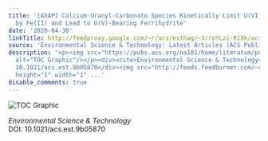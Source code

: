```yaml
---
title: '[ASAP] Calcium-Uranyl-Carbonato Species Kinetically Limit U(VI) Reduction
  by Fe(II) and Lead to U(V)-Bearing Ferrihydrite'
date: '2020-04-30'
linkTitle: http://feedproxy.google.com/~r/acs/esthag/~3/roYLzi-R1Xk/acs.est.9b05870
source: 'Environmental Science & Technology: Latest Articles (ACS Publications)'
description: '<p><img src="https://pubs.acs.org/na101/home/literatum/publisher/achs/journals/content/esthag/0/esthag.ahead-of-print/acs.est.9b05870/20200430/images/medium/es9b05870_0005.gif"
  alt="TOC Graphic"/></p><div><cite>Environmental Science & Technology</cite></div><div>DOI:
  10.1021/acs.est.9b05870</div><img src="http://feeds.feedburner.com/~r/acs/esthag/~4/roYLzi-R1Xk"
  height="1" width="1" ...'
disable_comments: true
---
```

<p><img src="https://pubs.acs.org/na101/home/literatum/publisher/achs/journals/content/esthag/0/esthag.ahead-of-print/acs.est.9b05870/20200430/images/medium/es9b05870_0005.gif" alt="TOC Graphic"/></p><div><cite>Environmental Science & Technology</cite></div><div>DOI: 10.1021/acs.est.9b05870</div><img src="http://feeds.feedburner.com/~r/acs/esthag/~4/roYLzi-R1Xk" height="1" width="1" ...
